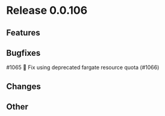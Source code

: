 # Release 0.0.106

## Features

## Bugfixes

#1065 🐛 Fix using deprecated fargate resource quota (#1066) 

## Changes

## Other

